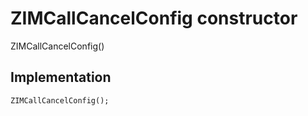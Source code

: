 


# ZIMCallCancelConfig constructor







ZIMCallCancelConfig()





## Implementation

```dart
ZIMCallCancelConfig();
```







